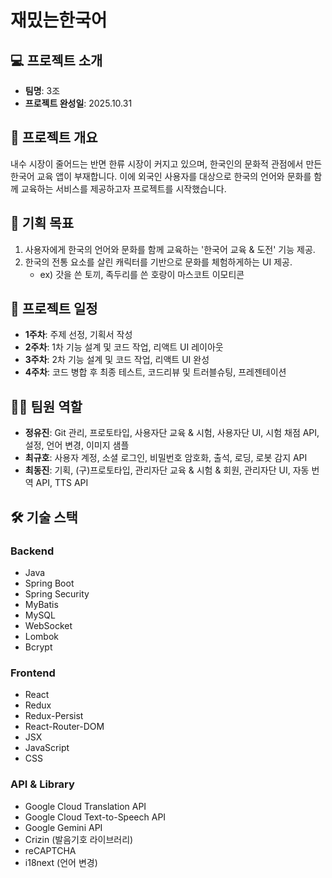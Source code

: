 # 재밌는한국어

## 💻 프로젝트 소개
- **팀명**: 3조
- **프로젝트 완성일**: 2025.10.31

## 📖 프로젝트 개요
내수 시장이 줄어드는 반면 한류 시장이 커지고 있으며, 한국인의 문화적 관점에서 만든 한국어 교육 앱이 부재합니다. 이에 외국인 사용자를 대상으로 한국의 언어와 문화를 함께 교육하는 서비스를 제공하고자 프로젝트를 시작했습니다.

## 🎯 기획 목표
1. 사용자에게 한국의 언어와 문화를 함께 교육하는 '한국어 교육 & 도전' 기능 제공.
2. 한국의 전통 요소를 살린 캐릭터를 기반으로 문화를 체험하게하는 UI 제공.
   - ex) 갓을 쓴 토끼, 족두리를 쓴 호랑이 마스코트 이모티콘

## 📅 프로젝트 일정
- **1주차**: 주제 선정, 기획서 작성
- **2주차**: 1차 기능 설계 및 코드 작업, 리액트 UI 레이아웃
- **3주차**: 2차 기능 설계 및 코드 작업, 리액트 UI 완성
- **4주차**: 코드 병합 후 최종 테스트, 코드리뷰 및 트러블슈팅, 프레젠테이션

## 🧑‍💻 팀원 역할
- **정유진**: Git 관리, 프로토타입, 사용자단 교육 & 시험, 사용자단 UI, 시험 채점 API, 설정, 언어 변경, 이미지 샘플
- **최규호**: 사용자 계정, 소셜 로그인, 비밀번호 암호화, 출석, 로딩, 로봇 감지 API
- **최동진**: 기획, (구)프로토타입, 관리자단 교육 & 시험 & 회원, 관리자단 UI, 자동 번역 API, TTS API

## 🛠️ 기술 스택

### Backend
- Java
- Spring Boot
- Spring Security
- MyBatis
- MySQL
- WebSocket
- Lombok
- Bcrypt

### Frontend
- React
- Redux
- Redux-Persist
- React-Router-DOM
- JSX
- JavaScript
- CSS

### API & Library
- Google Cloud Translation API
- Google Cloud Text-to-Speech API
- Google Gemini API
- Crizin (발음기호 라이브러리)
- reCAPTCHA
- i18next (언어 변경)

